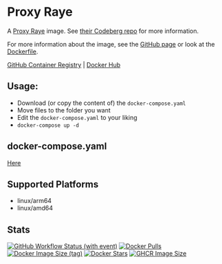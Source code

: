 # Proxy Raye

A [Proxy Raye](https://codeberg.org/lamacchinadesiderante/proxyraye) image. See [their Codeberg repo](https://codeberg.org/lamacchinadesiderante/proxyraye) for more information.

For more information about the image, see the [GitHub page](https://github.com/Zottelchen/docker-container/tree/main/proxyraye) or look at the [Dockerfile](https://github.com/Zottelchen/docker-container/tree/main/proxyraye/Dockerfile).

[GitHub Container Registry](https://github.com/users/Zottelchen/packages/container/package/proxyraye) | [Docker Hub](https://hub.docker.com/r/zottelchen/proxyraye)

## Usage:

- Download (or copy the content of) the `docker-compose.yaml`
- Move files to the folder you want
- Edit the `docker-compose.yaml` to your liking
- `docker-compose up -d`

## docker-compose.yaml

[Here](https://github.com/Zottelchen/docker-container/tree/main/proxyraye/docker-compose.yaml)

## Supported Platforms

- linux/arm64
- linux/amd64

## Stats

[![GitHub Workflow Status (with event)](https://img.shields.io/github/actions/workflow/status/zottelchen/docker-container/proxyraye_docker.yml?logo=github)](https://github.com/Zottelchen/docker-container/actions/workflows/proxyraye_docker.yml)
[![Docker Pulls](https://img.shields.io/docker/pulls/zottelchen/proxyraye?logo=docker)](https://hub.docker.com/r/zottelchen/proxyraye)
[![Docker Image Size (tag)](https://img.shields.io/docker/image-size/zottelchen/proxyraye/latest?logo=docker)](https://hub.docker.com/r/zottelchen/proxyraye)
[![Docker Stars](https://img.shields.io/docker/stars/zottelchen/proxyraye?label=%E2%AD%90%20docker%20stars)](https://hub.docker.com/r/zottelchen/proxyraye)
[![GHCR Image Size](https://ghcr-badge.egpl.dev/zottelchen/proxyraye/size)](https://github.com/users/Zottelchen/packages/container/package/proxyraye)
